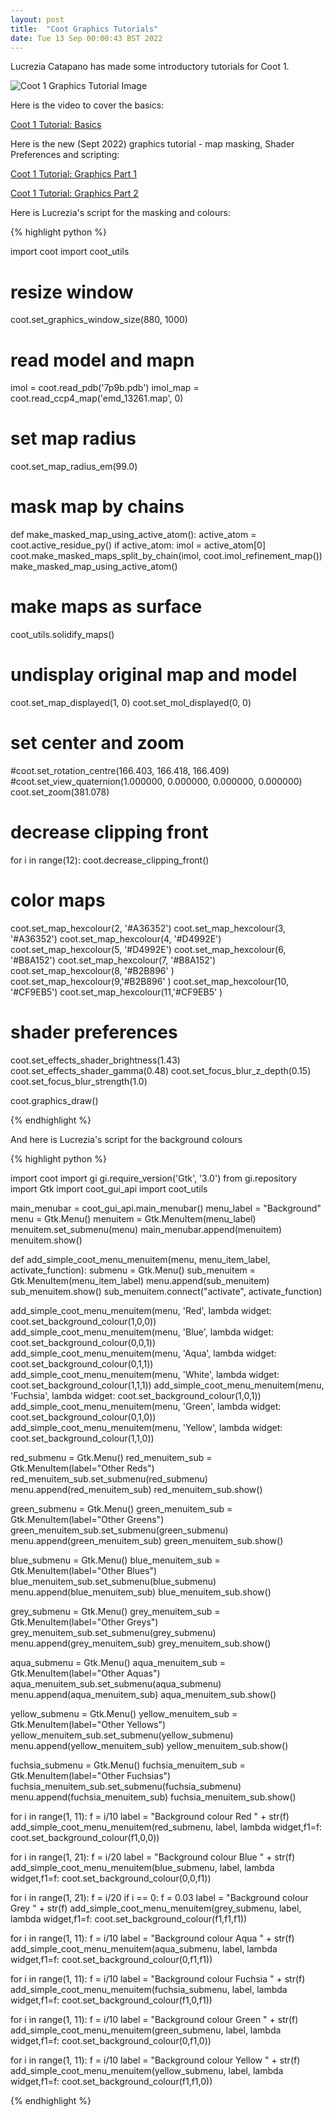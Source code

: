 ```yaml
---
layout: post
title:  "Coot Graphics Tutorials"
date: Tue 13 Sep 00:00:43 BST 2022
---
```


Lucrezia Catapano has made some introductory tutorials for Coot 1.

![Coot 1 Graphics Tutorial Image]({{"../../../images/Coot1-TheGraphics-FrontPageImage.png"}})

Here is the video to cover the basics:

[Coot 1 Tutorial: Basics](https://www.youtube.com/watch?v=Xhonm4K1y0c)

Here is the new (Sept 2022) graphics tutorial - map masking, Shader Preferences and scripting:

[Coot 1 Tutorial: Graphics Part 1](https://www.youtube.com/watch?v=tCpCmBTgt6s)

[Coot 1 Tutorial: Graphics Part 2](https://www.youtube.com/watch?v=OL5-aSZ-p9I)

Here is Lucrezia's script for the masking and colours:

{% highlight python %}

import coot
import coot_utils

# resize window
coot.set_graphics_window_size(880, 1000)

# read model and mapn
imol = coot.read_pdb('7p9b.pdb')
imol_map = coot.read_ccp4_map('emd_13261.map', 0)

# set map radius
coot.set_map_radius_em(99.0)

# mask map by chains
def make_masked_map_using_active_atom():
    active_atom = coot.active_residue_py()
    if active_atom:
        imol = active_atom[0]
        coot.make_masked_maps_split_by_chain(imol, coot.imol_refinement_map())
make_masked_map_using_active_atom()

# make maps as surface
coot_utils.solidify_maps()

# undisplay original map and model
coot.set_map_displayed(1, 0)
coot.set_mol_displayed(0, 0)

# set center and zoom
#coot.set_rotation_centre(166.403, 166.418, 166.409)
#coot.set_view_quaternion(1.000000, 0.000000, 0.000000, 0.000000)
coot.set_zoom(381.078)

# decrease clipping front
for i in range(12):
    coot.decrease_clipping_front()

# color maps
coot.set_map_hexcolour(2, '#A36352')
coot.set_map_hexcolour(3, '#A36352')
coot.set_map_hexcolour(4, '#D4992E')
coot.set_map_hexcolour(5, '#D4992E')
coot.set_map_hexcolour(6, '#B8A152')
coot.set_map_hexcolour(7, '#B8A152')
coot.set_map_hexcolour(8, '#B2B896' )
coot.set_map_hexcolour(9,'#B2B896' )
coot.set_map_hexcolour(10, '#CF9EB5')
coot.set_map_hexcolour(11,'#CF9EB5' )

# shader preferences
coot.set_effects_shader_brightness(1.43)
coot.set_effects_shader_gamma(0.48)
coot.set_focus_blur_z_depth(0.15)
coot.set_focus_blur_strength(1.0)

coot.graphics_draw()

{% endhighlight %}

And here is Lucrezia's script for the background colours

{% highlight python %}

import coot
import gi
gi.require_version('Gtk', '3.0')
from gi.repository import Gtk
import coot_gui_api
import coot_utils


main_menubar = coot_gui_api.main_menubar()
menu_label = "Background"
menu = Gtk.Menu()
menuitem = Gtk.MenuItem(menu_label)
menuitem.set_submenu(menu)
main_menubar.append(menuitem)
menuitem.show()


def add_simple_coot_menu_menuitem(menu, menu_item_label, activate_function):
    submenu = Gtk.Menu()
    sub_menuitem = Gtk.MenuItem(menu_item_label)
    menu.append(sub_menuitem)
    sub_menuitem.show()
    sub_menuitem.connect("activate", activate_function)

add_simple_coot_menu_menuitem(menu, 'Red',     lambda widget: coot.set_background_colour(1,0,0))
add_simple_coot_menu_menuitem(menu, 'Blue',    lambda widget: coot.set_background_colour(0,0,1))
add_simple_coot_menu_menuitem(menu, 'Aqua',    lambda widget: coot.set_background_colour(0,1,1))
add_simple_coot_menu_menuitem(menu, 'White',   lambda widget: coot.set_background_colour(1,1,1))
add_simple_coot_menu_menuitem(menu, 'Fuchsia', lambda widget: coot.set_background_colour(1,0,1))
add_simple_coot_menu_menuitem(menu, 'Green',   lambda widget: coot.set_background_colour(0,1,0))
add_simple_coot_menu_menuitem(menu, 'Yellow',  lambda widget: coot.set_background_colour(1,1,0))

red_submenu = Gtk.Menu()
red_menuitem_sub = Gtk.MenuItem(label="Other Reds")
red_menuitem_sub.set_submenu(red_submenu)
menu.append(red_menuitem_sub)
red_menuitem_sub.show()

green_submenu = Gtk.Menu()
green_menuitem_sub = Gtk.MenuItem(label="Other Greens")
green_menuitem_sub.set_submenu(green_submenu)
menu.append(green_menuitem_sub)
green_menuitem_sub.show()

blue_submenu = Gtk.Menu()
blue_menuitem_sub = Gtk.MenuItem(label="Other Blues")
blue_menuitem_sub.set_submenu(blue_submenu)
menu.append(blue_menuitem_sub)
blue_menuitem_sub.show()

grey_submenu = Gtk.Menu()
grey_menuitem_sub = Gtk.MenuItem(label="Other Greys")
grey_menuitem_sub.set_submenu(grey_submenu)
menu.append(grey_menuitem_sub)
grey_menuitem_sub.show()

aqua_submenu = Gtk.Menu()
aqua_menuitem_sub = Gtk.MenuItem(label="Other Aquas")
aqua_menuitem_sub.set_submenu(aqua_submenu)
menu.append(aqua_menuitem_sub)
aqua_menuitem_sub.show()

yellow_submenu = Gtk.Menu()
yellow_menuitem_sub = Gtk.MenuItem(label="Other Yellows")
yellow_menuitem_sub.set_submenu(yellow_submenu)
menu.append(yellow_menuitem_sub)
yellow_menuitem_sub.show()

fuchsia_submenu = Gtk.Menu()
fuchsia_menuitem_sub = Gtk.MenuItem(label="Other Fuchsias")
fuchsia_menuitem_sub.set_submenu(fuchsia_submenu)
menu.append(fuchsia_menuitem_sub)
fuchsia_menuitem_sub.show()

for i in range(1, 11):
   f = i/10
   label = "Background colour Red " + str(f)
   add_simple_coot_menu_menuitem(red_submenu, label, lambda widget,f1=f: coot.set_background_colour(f1,0,0))

for i in range(1, 21):
   f = i/20
   label = "Background colour Blue " + str(f)
   add_simple_coot_menu_menuitem(blue_submenu, label, lambda widget,f1=f: coot.set_background_colour(0,0,f1))

for i in range(1, 21):
   f = i/20
   if i == 0:
      f = 0.03
   label = "Background colour Grey " + str(f)
   add_simple_coot_menu_menuitem(grey_submenu, label, lambda widget,f1=f: coot.set_background_colour(f1,f1,f1))
   
for i in range(1, 11):
      f = i/10
      label = "Background colour Aqua " + str(f)
      add_simple_coot_menu_menuitem(aqua_submenu, label, lambda widget,f1=f: coot.set_background_colour(0,f1,f1))

for i in range(1, 11):
      f = i/10
      label = "Background colour Fuchsia " + str(f)
      add_simple_coot_menu_menuitem(fuchsia_submenu, label, lambda widget,f1=f: coot.set_background_colour(f1,0,f1))

for i in range(1, 11):
      f = i/10
      label = "Background colour Green " + str(f)
      add_simple_coot_menu_menuitem(green_submenu, label, lambda widget,f1=f: coot.set_background_colour(0,f1,0))

for i in range(1, 11):
      f = i/10
      label = "Background colour Yellow " + str(f)
      add_simple_coot_menu_menuitem(yellow_submenu, label, lambda widget,f1=f: coot.set_background_colour(f1,f1,0))


{% endhighlight %}

